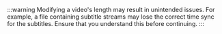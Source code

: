 
:::warning
Modifying a video's length may result in unintended issues.
For example, a file containing subtitle streams may lose the correct time sync for the subtitles.
Ensure that you understand this before continuing.
:::
